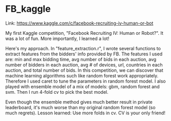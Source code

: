 # FB_kaggle

Link: https://www.kaggle.com/c/facebook-recruiting-iv-human-or-bot

My first Kaggle competition, "Facebook Recruiting IV: Human or Robot?". It was a lot of fun. More importantly, I learned a lot!

Here's my approach. In "feature_extraction.r", I wrote several functions to extract features from the bidders' info provided by FB. The features I used are: min and max bidding time, avg number of bids in each auction, avg number of bidders in each auction, avg # of devices, url, countries in each auction, and total number of bids. In this competition, we can discover that machine learning algorithms such like random forest work appropriately. Therefore I used caret to tune the parameters in random forest model. I also played with ensemble model of a mix of models: gbm, random forest and svm. Then I run 4-fold cv to pick the best model. 

Even though the ensemble method gives much better result in private leaderboard, it's much worse than my original random forest model (so much regrets). Lesson learned: Use more folds in cv. CV is your only friend!
